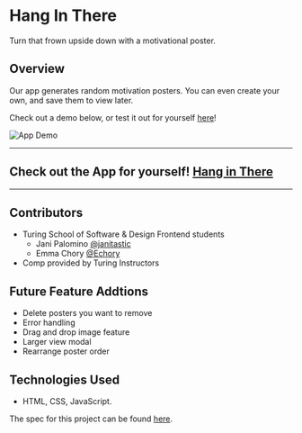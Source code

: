 # Hang In There

Turn that frown upside down with a motivational poster.

## Overview

Our app generates random motivation posters. You can even create your own, and save them to view later.

Check out a demo below, or test it out for yourself [here](https://janitastic.github.io/hang-in-there/)!

![App Demo](https://giphy.com/embed/XlW99h8GTcxrJMzHVO)

---

## Check out the App for yourself! [Hang in There](https://janitastic.github.io/hang-in-there/)

---

## Contributors
- Turing School of Software & Design Frontend students
  - Jani Palomino [@janitastic](https://github.com/janitastic)
  - Emma Chory [@Echory](https://github.com/echory)
- Comp provided by Turing Instructors

## Future Feature Addtions

- Delete posters you want to remove
- Error handling
- Drag and drop image feature
- Larger view modal
- Rearrange poster order
  
## Technologies Used

- HTML, CSS, JavaScript.

The spec for this project can be found [here](https://frontend.turing.edu/projects/module-1/hang-in-there.html). 
